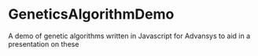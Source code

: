 # GeneticsAlgorithmDemo
A demo of genetic algorithms written in Javascript for Advansys to aid in a presentation on these

